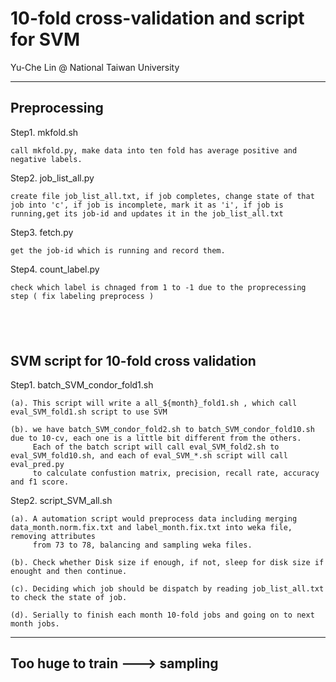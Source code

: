 # 10-fold cross-validation and script for SVM


Yu-Che Lin @ National Taiwan University


----------------------------------------
 Preprocessing
----------------------------------------

Step1. mkfold.sh
    
    call mkfold.py, make data into ten fold has average positive and negative labels.
    
Step2. job_list_all.py
    
    create file job_list_all.txt, if job completes, change state of that job into 'c', if job is incomplete, mark it as 'i', if job is   running,get its job-id and updates it in the job_list_all.txt

Step3. fetch.py
   
    get the job-id which is running and record them.
    
Step4. count_label.py
    
    check which label is chnaged from 1 to -1 due to the proprecessing step ( fix labeling preprocess )
    
    
------------------------------------------
 SVM script for 10-fold cross validation
------------------------------------------


Step1. batch_SVM_condor_fold1.sh 
    
    (a). This script will write a all_${month}_fold1.sh , which call eval_SVM_fold1.sh script to use SVM
    
    (b). we have batch_SVM_condor_fold2.sh to batch_SVM_condor_fold10.sh due to 10-cv, each one is a little bit different from the others.
         Each of the batch script will call eval_SVM_fold2.sh to eval_SVM_fold10.sh, and each of eval_SVM_*.sh script will call eval_pred.py
         to calculate confustion matrix, precision, recall rate, accuracy and f1 score.
Step2. script_SVM_all.sh
    
    (a). A automation script would preprocess data including merging data_month.norm.fix.txt and label_month.fix.txt into weka file, removing attributes
         from 73 to 78, balancing and sampling weka files.
    
    (b). Check whether Disk size if enough, if not, sleep for disk size if enought and then continue.
    
    (c). Deciding which job should be dispatch by reading job_list_all.txt to check the state of job.
    
    (d). Serially to finish each month 10-fold jobs and going on to next month jobs.



-----------------------------------------------
 Too huge to train ---> sampling 
-----------------------------------------------
